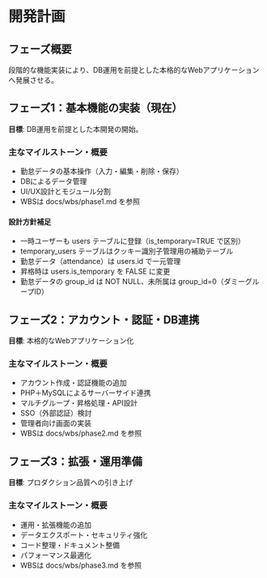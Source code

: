 # 開発計画

## フェーズ概要

段階的な機能実装により、DB運用を前提とした本格的なWebアプリケーションへ発展させる。

## フェーズ1：基本機能の実装（現在）

**目標**: DB運用を前提とした本開発の開始。

### 主なマイルストーン・概要

- 勤怠データの基本操作（入力・編集・削除・保存）
- DBによるデータ管理
- UI/UX設計とモジュール分割
- WBSは docs/wbs/phase1.md を参照

#### 設計方針補足

- 一時ユーザーも users テーブルに登録（is_temporary=TRUE で区別）
- temporary_users テーブルはクッキー識別子管理用の補助テーブル
- 勤怠データ（attendance）は users.id で一元管理
- 昇格時は users.is_temporary を FALSE に変更
- 勤怠データの group_id は NOT NULL、未所属は group_id=0（ダミーグループID）

## フェーズ2：アカウント・認証・DB連携

**目標**: 本格的なWebアプリケーション化

### 主なマイルストーン・概要

- アカウント作成・認証機能の追加
- PHP＋MySQLによるサーバーサイド連携
- マルチグループ・昇格処理・API設計
- SSO（外部認証）検討
- 管理者向け画面の実装
- WBSは docs/wbs/phase2.md を参照

## フェーズ3：拡張・運用準備

**目標**: プロダクション品質への引き上げ

### 主なマイルストーン・概要

- 運用・拡張機能の追加
- データエクスポート・セキュリティ強化
- コード整理・ドキュメント整備
- パフォーマンス最適化
- WBSは docs/wbs/phase3.md を参照
